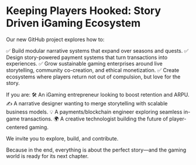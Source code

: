 # Keeping Players Hooked: Story Driven iGaming Ecosystem
Our new GitHub project explores how to:

✅ Build modular narrative systems that expand over seasons and quests.
✅ Design story-powered payment systems that turn transactions into experiences.
✅ Grow sustainable gaming enterprises around live storytelling, community co-creation, and ethical monetization.
✅ Create ecosystems where players return not out of compulsion, but love for the story.

If you are:
🛠️ An iGaming entrepreneur looking to boost retention and ARPU.
✍️ A narrative designer wanting to merge storytelling with scalable business models.
💡 A payments/blockchain engineer exploring seamless in-game transactions.
🌍 A creative technologist building the future of player-centered gaming.

We invite you to explore, build, and contribute.

Because in the end, everything is about the perfect story—and the gaming world is ready for its next chapter.
